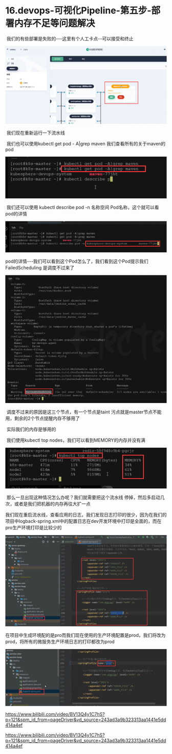 # 16.devops-可视化Pipeline-第五步-部署内存不足等问题解决





​		我们的有些部署是失败的---这里有个人工卡点--可以接受和终止

![1657592112468](../../.vuepress/public/images/1657592112468.png)







​		我们现在重新运行一下流水线

​		我们也可以使用kubectl get pod - A|grep maven   我们查看所有的关于maven的pod

![1657592483284](../../.vuepress/public/images/1657592483284.png)





​		我们还可以使用 kubectl describe pod -n 名称空间 Pod名称，这个就可以看pod的详情

![1657592576863](../../.vuepress/public/images/1657592576863.png)



​	pod的详情---我们可以看到这个Pod怎么了，我们看到这个Pod提示我们FailedScheduling 是调度不过来了

![1657593458523](../../.vuepress/public/images/1657593458523.png)

​			调度不过来的原因是这三个节点，有一个节点是taint 污点就是master节点不能用，剩余的2个节点提醒内存不够用了

​			实际我们的内存是够用的

​			我们使用kubectl  top nodes，我们可以看到MEMORY的内存并没有满

![1657593695149](../../.vuepress/public/images/1657593695149.png)



​		那么一旦出现这种情况怎么办呢？我们就需要把这个流水线 停掉，然后多启动几次，或者是我们把机器的内存再往大扩一点

​		我们现在重启流水线，查看应用的日志，我们发现日志打印的很少，因为在我们的项目中logback-spring.xml中的配置日志在dev开发环境中打印是全面的，而在pro生产环境打印是比较少的

![1657594470086](../../.vuepress/public/images/1657594470086.png)



​	在项目中生成环境配的是pro而我们现在使用的生产环境配置是prod，我们将改为prod，将所有的微服务生产环境日志的打印都改为prod

![1657594559679](../../.vuepress/public/images/1657594559679.png)







https://www.bilibili.com/video/BV13Q4y1C7hS?p=121&spm_id_from=pageDriver&vd_source=243ad3a9b323313aa1441e5dd414a4ef

































































































































































































https://www.bilibili.com/video/BV13Q4y1C7hS?p=121&spm_id_from=pageDriver&vd_source=243ad3a9b323313aa1441e5dd414a4ef



